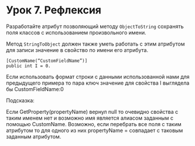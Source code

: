 ﻿
# Урок 7. Рефлексия

Разработайте атрибут позволяющий методу `ObjectToString` сохранять поля классов с использованием произвольного имени.

Метод `StringToObject` должен также уметь работать с этим атрибутом для записи значение в свойство по имени его атрибута.

```
[CustomName(“CustomFieldName”)]
public int I = 0.
```

Если использовать формат строки с данными использованной нами для предыдущего примера то пара ключ значение для свойства I выглядела бы CustomFieldName:0

Подсказка:

Если GetProperty(propertyName) вернул null то очевидно свойства с таким именем нет и возможно имя является алиасом заданным с помощью CustomName. Возможно, если перебрать все поля с таким атрибутом то для одного из них propertyName = совпадает с таковым заданным атрибутом.